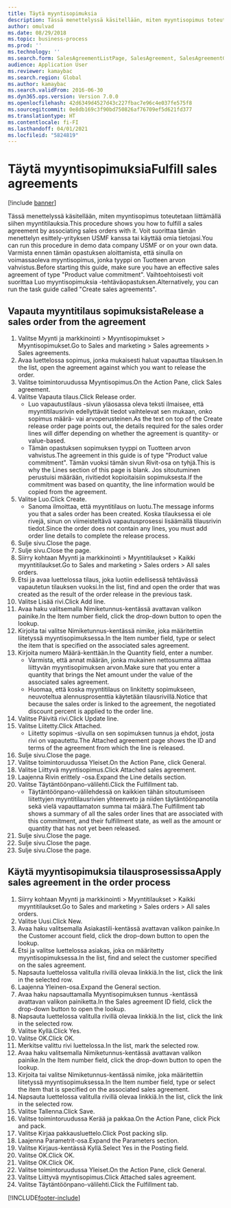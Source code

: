 ```yaml
---
title: Täytä myyntisopimuksia
description: Tässä menettelyssä käsitellään, miten myyntisopimus toteutetaan liittämällä siihen myyntitilauksia.
author: omulvad
ms.date: 08/29/2018
ms.topic: business-process
ms.prod: ''
ms.technology: ''
ms.search.form: SalesAgreementListPage, SalesAgreement, SalesAgreementGenerateReleaseOrder, SalesTableListPage, SalesTable, AgreementLine, SalesCreateOrder,  SalesEditLines, SalesAgreementHistory
audience: Application User
ms.reviewer: kamaybac
ms.search.region: Global
ms.author: kamaybac
ms.search.validFrom: 2016-06-30
ms.dyn365.ops.version: Version 7.0.0
ms.openlocfilehash: 42d6349d4527d43c227fbac7e96c4e037fe575f8
ms.sourcegitcommit: 0e8db169c3f90bd750826af76709ef5d621fd377
ms.translationtype: HT
ms.contentlocale: fi-FI
ms.lasthandoff: 04/01/2021
ms.locfileid: "5824819"
---
```

# <a name="fulfill-sales-agreements"></a><span data-ttu-id="f37aa-103">Täytä myyntisopimuksia</span><span class="sxs-lookup"><span data-stu-id="f37aa-103">Fulfill sales agreements</span></span>

[!include [banner](../../includes/banner.md)]

<span data-ttu-id="f37aa-104">Tässä menettelyssä käsitellään, miten myyntisopimus toteutetaan liittämällä siihen myyntitilauksia.</span><span class="sxs-lookup"><span data-stu-id="f37aa-104">This procedure shows you how to fulfill a sales agreement by associating sales orders with it.</span></span> <span data-ttu-id="f37aa-105">Voit suorittaa tämän menettelyn esittely-yrityksen USMF kanssa tai käyttää omia tietojasi.</span><span class="sxs-lookup"><span data-stu-id="f37aa-105">You can run this procedure in demo data company USMF or on your own data.</span></span> <span data-ttu-id="f37aa-106">Varmista ennen tämän opastuksen aloittamista, että sinulla on voimassaoleva myyntisopimus, jonka tyyppi on Tuotteen arvon vahvistus.</span><span class="sxs-lookup"><span data-stu-id="f37aa-106">Before starting this guide, make sure you have an effective sales agreement of type "Product value commitment".</span></span> <span data-ttu-id="f37aa-107">Vaihtoehtoisesti voit suorittaa Luo myyntisopimuksia -tehtäväopastuksen.</span><span class="sxs-lookup"><span data-stu-id="f37aa-107">Alternatively, you can run the task guide called "Create sales agreements".</span></span>  




## <a name="release-a-sales-order-from-the-agreement"></a><span data-ttu-id="f37aa-108">Vapauta myyntitilaus sopimuksista</span><span class="sxs-lookup"><span data-stu-id="f37aa-108">Release a sales order from the agreement</span></span>
1. <span data-ttu-id="f37aa-109">Valitse Myynti ja markkinointi > Myyntisopimukset > Myyntisopimukset.</span><span class="sxs-lookup"><span data-stu-id="f37aa-109">Go to Sales and marketing > Sales agreements > Sales agreements.</span></span>
2. <span data-ttu-id="f37aa-110">Avaa luettelossa sopimus, jonka mukaisesti haluat vapauttaa tilauksen.</span><span class="sxs-lookup"><span data-stu-id="f37aa-110">In the list, open the agreement against which you want to release the order.</span></span>
3. <span data-ttu-id="f37aa-111">Valitse toimintoruudussa Myyntisopimus.</span><span class="sxs-lookup"><span data-stu-id="f37aa-111">On the Action Pane, click Sales agreement.</span></span>
4. <span data-ttu-id="f37aa-112">Valitse Vapauta tilaus.</span><span class="sxs-lookup"><span data-stu-id="f37aa-112">Click Release order.</span></span>
    * <span data-ttu-id="f37aa-113">Luo vapautustilaus -sivun yläosassa oleva teksti ilmaisee, että myyntitilausrivin edellyttävät tiedot vaihtelevat sen mukaan, onko sopimus määrä- vai arvoperusteinen.</span><span class="sxs-lookup"><span data-stu-id="f37aa-113">As the text on top of the  Create release order page points out, the details required for the sales order lines will differ depending on whether the agreement is quantity- or value-based.</span></span>  
    * <span data-ttu-id="f37aa-114">Tämän opastuksen sopimuksen tyyppi on Tuotteen arvon vahvistus.</span><span class="sxs-lookup"><span data-stu-id="f37aa-114">The agreement in this guide is of type "Product value commitment".</span></span> <span data-ttu-id="f37aa-115">Tämän vuoksi tämän sivun Rivit-osa on tyhjä.</span><span class="sxs-lookup"><span data-stu-id="f37aa-115">This is why the Lines section of this page is blank.</span></span> <span data-ttu-id="f37aa-116">Jos sitoutuminen perustuisi määrään, rivitiedot kopioitaisiin sopimuksesta.</span><span class="sxs-lookup"><span data-stu-id="f37aa-116">If the commitment was based on quantity, the line information would be copied from the agreement.</span></span>  
5. <span data-ttu-id="f37aa-117">Valitse Luo.</span><span class="sxs-lookup"><span data-stu-id="f37aa-117">Click Create.</span></span>
    * <span data-ttu-id="f37aa-118">Sanoma ilmoittaa, että myyntitilaus on luotu.</span><span class="sxs-lookup"><span data-stu-id="f37aa-118">The message informs you that a sales order has been created.</span></span> <span data-ttu-id="f37aa-119">Koska tilauksessa ei ole rivejä, sinun on viimeisteltävä vapautusprosessi lisäämällä tilausrivin tiedot.</span><span class="sxs-lookup"><span data-stu-id="f37aa-119">Since the order does not contain any lines, you must add order line details to complete the release process.</span></span>   
6. <span data-ttu-id="f37aa-120">Sulje sivu.</span><span class="sxs-lookup"><span data-stu-id="f37aa-120">Close the page.</span></span>
7. <span data-ttu-id="f37aa-121">Sulje sivu.</span><span class="sxs-lookup"><span data-stu-id="f37aa-121">Close the page.</span></span>
8. <span data-ttu-id="f37aa-122">Siirry kohtaan Myynti ja markkinointi > Myyntitilaukset > Kaikki myyntitilaukset.</span><span class="sxs-lookup"><span data-stu-id="f37aa-122">Go to Sales and marketing > Sales orders > All sales orders.</span></span>
9. <span data-ttu-id="f37aa-123">Etsi ja avaa luettelossa tilaus, joka luotiin edellisessä tehtävässä vapautetun tilauksen vuoksi.</span><span class="sxs-lookup"><span data-stu-id="f37aa-123">In the list, find and open the order that was created as the result of the order release in the previous task.</span></span>
10. <span data-ttu-id="f37aa-124">Valitse Lisää rivi.</span><span class="sxs-lookup"><span data-stu-id="f37aa-124">Click Add line.</span></span>
11. <span data-ttu-id="f37aa-125">Avaa haku valitsemalla Nimiketunnus-kentässä avattavan valikon painike.</span><span class="sxs-lookup"><span data-stu-id="f37aa-125">In the Item number field, click the drop-down button to open the lookup.</span></span>
12. <span data-ttu-id="f37aa-126">Kirjoita tai valitse Nimiketunnus-kentässä nimike, joka määritettiin liitetyssä myyntisopimuksessa.</span><span class="sxs-lookup"><span data-stu-id="f37aa-126">In the Item number field, type or select the item that is specified on the associated sales agreement.</span></span>
13. <span data-ttu-id="f37aa-127">Kirjoita numero Määrä-kenttään.</span><span class="sxs-lookup"><span data-stu-id="f37aa-127">In the Quantity field, enter a number.</span></span>
    * <span data-ttu-id="f37aa-128">Varmista, että annat määrän, jonka mukainen nettosumma alittaa liittyvän myyntisopimuksen arvon.</span><span class="sxs-lookup"><span data-stu-id="f37aa-128">Make sure that you enter a quantity that brings the Net amount under the value of the associated sales agreement.</span></span>  
    * <span data-ttu-id="f37aa-129">Huomaa, että koska myyntitilaus on linkitetty sopimukseen, neuvoteltua alennusprosenttia käytetään tilausrivillä.</span><span class="sxs-lookup"><span data-stu-id="f37aa-129">Notice that because the sales order is linked to the agreement, the negotiated discount percent is applied to the order line.</span></span>  
14. <span data-ttu-id="f37aa-130">Valitse Päivitä rivi.</span><span class="sxs-lookup"><span data-stu-id="f37aa-130">Click Update line.</span></span>
15. <span data-ttu-id="f37aa-131">Valitse Liitetty.</span><span class="sxs-lookup"><span data-stu-id="f37aa-131">Click Attached.</span></span>
    * <span data-ttu-id="f37aa-132">Liitetty sopimus -sivulla on sen sopimuksen tunnus ja ehdot, josta rivi on vapautettu.</span><span class="sxs-lookup"><span data-stu-id="f37aa-132">The Attached agreement page shows the ID and terms of the agreement from which the line is released.</span></span>  
16. <span data-ttu-id="f37aa-133">Sulje sivu.</span><span class="sxs-lookup"><span data-stu-id="f37aa-133">Close the page.</span></span>
17. <span data-ttu-id="f37aa-134">Valitse toimintoruudussa Yleiset.</span><span class="sxs-lookup"><span data-stu-id="f37aa-134">On the Action Pane, click General.</span></span>
18. <span data-ttu-id="f37aa-135">Valitse Liittyvä myyntisopimus.</span><span class="sxs-lookup"><span data-stu-id="f37aa-135">Click Attached sales agreement.</span></span>
19. <span data-ttu-id="f37aa-136">Laajenna Rivin erittely -osa.</span><span class="sxs-lookup"><span data-stu-id="f37aa-136">Expand the Line details section.</span></span>
20. <span data-ttu-id="f37aa-137">Valitse Täytäntöönpano-välilehti.</span><span class="sxs-lookup"><span data-stu-id="f37aa-137">Click the Fulfillment tab.</span></span>
    * <span data-ttu-id="f37aa-138">Täytäntöönpano-välilehdessä on kaikkien tähän sitoutumiseen liitettyjen myyntitilausrivien yhteenveto ja niiden täytäntöönpanotila sekä vielä vapauttamaton summa tai määrä.</span><span class="sxs-lookup"><span data-stu-id="f37aa-138">The Fulfillment tab shows a summary of all the sales order lines that are associated with this commitment, and their fulfillment state, as well as the amount or quantity that has not yet been released.</span></span>   
21. <span data-ttu-id="f37aa-139">Sulje sivu.</span><span class="sxs-lookup"><span data-stu-id="f37aa-139">Close the page.</span></span>
22. <span data-ttu-id="f37aa-140">Sulje sivu.</span><span class="sxs-lookup"><span data-stu-id="f37aa-140">Close the page.</span></span>
23. <span data-ttu-id="f37aa-141">Sulje sivu.</span><span class="sxs-lookup"><span data-stu-id="f37aa-141">Close the page.</span></span>

## <a name="apply-sales-agreement-in-the-order-process"></a><span data-ttu-id="f37aa-142">Käytä myyntisopimuksia tilausprosessissa</span><span class="sxs-lookup"><span data-stu-id="f37aa-142">Apply sales agreement in the order process</span></span>
1. <span data-ttu-id="f37aa-143">Siirry kohtaan Myynti ja markkinointi > Myyntitilaukset > Kaikki myyntitilaukset.</span><span class="sxs-lookup"><span data-stu-id="f37aa-143">Go to Sales and marketing > Sales orders > All sales orders.</span></span>
2. <span data-ttu-id="f37aa-144">Valitse Uusi.</span><span class="sxs-lookup"><span data-stu-id="f37aa-144">Click New.</span></span>
3. <span data-ttu-id="f37aa-145">Avaa haku valitsemalla Asiakastili-kentässä avattavan valikon painike.</span><span class="sxs-lookup"><span data-stu-id="f37aa-145">In the Customer account field, click the drop-down button to open the lookup.</span></span>
4. <span data-ttu-id="f37aa-146">Etsi ja valitse luettelossa asiakas, joka on määritetty myyntisopimuksessa.</span><span class="sxs-lookup"><span data-stu-id="f37aa-146">In the list, find and select the customer specified on the sales agreement.</span></span>
5. <span data-ttu-id="f37aa-147">Napsauta luettelossa valitulla rivillä olevaa linkkiä.</span><span class="sxs-lookup"><span data-stu-id="f37aa-147">In the list, click the link in the selected row.</span></span>
6. <span data-ttu-id="f37aa-148">Laajenna Yleinen-osa.</span><span class="sxs-lookup"><span data-stu-id="f37aa-148">Expand the General section.</span></span>
7. <span data-ttu-id="f37aa-149">Avaa haku napsauttamalla Myyntisopimuksen tunnus -kentässä avattavan valikon painiketta.</span><span class="sxs-lookup"><span data-stu-id="f37aa-149">In the Sales agreement ID field, click the drop-down button to open the lookup.</span></span>
8. <span data-ttu-id="f37aa-150">Napsauta luettelossa valitulla rivillä olevaa linkkiä.</span><span class="sxs-lookup"><span data-stu-id="f37aa-150">In the list, click the link in the selected row.</span></span>
9. <span data-ttu-id="f37aa-151">Valitse Kyllä.</span><span class="sxs-lookup"><span data-stu-id="f37aa-151">Click Yes.</span></span>
10. <span data-ttu-id="f37aa-152">Valitse OK.</span><span class="sxs-lookup"><span data-stu-id="f37aa-152">Click OK.</span></span>
11. <span data-ttu-id="f37aa-153">Merkitse valittu rivi luettelossa.</span><span class="sxs-lookup"><span data-stu-id="f37aa-153">In the list, mark the selected row.</span></span>
12. <span data-ttu-id="f37aa-154">Avaa haku valitsemalla Nimiketunnus-kentässä avattavan valikon painike.</span><span class="sxs-lookup"><span data-stu-id="f37aa-154">In the Item number field, click the drop-down button to open the lookup.</span></span>
13. <span data-ttu-id="f37aa-155">Kirjoita tai valitse Nimiketunnus-kentässä nimike, joka määritettiin liitetyssä myyntisopimuksessa.</span><span class="sxs-lookup"><span data-stu-id="f37aa-155">In the Item number field, type or select the item that is specified on the associated sales agreement.</span></span>
14. <span data-ttu-id="f37aa-156">Napsauta luettelossa valitulla rivillä olevaa linkkiä.</span><span class="sxs-lookup"><span data-stu-id="f37aa-156">In the list, click the link in the selected row.</span></span>
15. <span data-ttu-id="f37aa-157">Valitse Tallenna.</span><span class="sxs-lookup"><span data-stu-id="f37aa-157">Click Save.</span></span>
16. <span data-ttu-id="f37aa-158">Valitse toimintoruudussa Kerää ja pakkaa.</span><span class="sxs-lookup"><span data-stu-id="f37aa-158">On the Action Pane, click Pick and pack.</span></span>
17. <span data-ttu-id="f37aa-159">Valitse Kirjaa pakkausluettelo.</span><span class="sxs-lookup"><span data-stu-id="f37aa-159">Click Post packing slip.</span></span>
18. <span data-ttu-id="f37aa-160">Laajenna Parametrit-osa.</span><span class="sxs-lookup"><span data-stu-id="f37aa-160">Expand the Parameters section.</span></span>
19. <span data-ttu-id="f37aa-161">Valitse Kirjaus-kentässä Kyllä.</span><span class="sxs-lookup"><span data-stu-id="f37aa-161">Select Yes in the Posting field.</span></span>
20. <span data-ttu-id="f37aa-162">Valitse OK.</span><span class="sxs-lookup"><span data-stu-id="f37aa-162">Click OK.</span></span>
21. <span data-ttu-id="f37aa-163">Valitse OK.</span><span class="sxs-lookup"><span data-stu-id="f37aa-163">Click OK.</span></span>
22. <span data-ttu-id="f37aa-164">Valitse toimintoruudussa Yleiset.</span><span class="sxs-lookup"><span data-stu-id="f37aa-164">On the Action Pane, click General.</span></span>
23. <span data-ttu-id="f37aa-165">Valitse Liittyvä myyntisopimus.</span><span class="sxs-lookup"><span data-stu-id="f37aa-165">Click Attached sales agreement.</span></span>
24. <span data-ttu-id="f37aa-166">Valitse Täytäntöönpano-välilehti.</span><span class="sxs-lookup"><span data-stu-id="f37aa-166">Click the Fulfillment tab.</span></span>



[!INCLUDE[footer-include](../../../includes/footer-banner.md)]